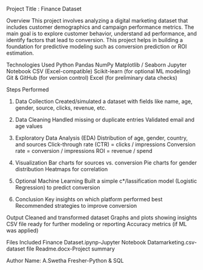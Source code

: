
Project Title : Finance Dataset


 Overview
This project involves analyzing a digital marketing dataset that includes customer demographics and campaign performance metrics. The main goal is to explore customer behavior, understand ad performance, and identify factors that lead to conversion. This project helps in building a foundation for predictive modeling such as conversion prediction or ROI estimation.

Technologies Used
Python
Pandas
NumPy
Matplotlib / Seaborn
Jupyter Notebook
CSV (Excel-compatible)
Scikit-learn (for optional ML modeling)
Git & GitHub (for version control)
Excel (for preliminary data checks)

Steps Performed
1. Data Collection
Created/simulated a dataset with fields like name, age, gender, source, clicks, revenue, etc.

2. Data Cleaning
Handled missing or duplicate entries
Validated email and age values

3. Exploratory Data Analysis (EDA)
Distribution of age, gender, country, and sources
Click-through rate (CTR) = clicks / impressions
Conversion rate = conversion / impressions
ROI = revenue / spend


4. Visualization
Bar charts for sources vs. conversion
Pie charts for gender distribution
Heatmaps for correlation

5. Optional Machine Learning
Built a simple c*/lassification model (Logistic Regression) to predict conversion

6. Conclusion
Key insights on which platform performed best
Recommended strategies to improve conversion


Output
Cleaned and transformed dataset
Graphs and plots showing insights
CSV file ready for further modeling or reporting
Accuracy metrics (if ML was applied)

 Files Included
Finance Dataset.ipynp-Jupyter Notebook
Datamarketing.csv-dataset file
Readme.docx-Project summary

Author
Name: A.Swetha
Fresher-Python & SQL

